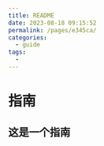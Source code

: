 ```yaml
---
title: README
date: 2023-08-18 09:15:52
permalink: /pages/e345ca/
categories:
  - guide
tags:
  - 
---
```

# 指南

## 这是一个指南